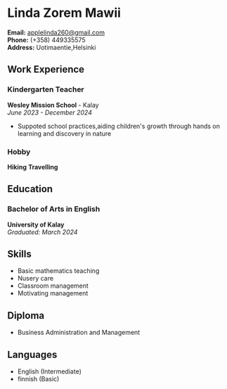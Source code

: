 # Linda Zorem Mawii

**Email:** applelinda260@gmail.com  
**Phone:** (+358) 449335575  
**Address:** Uotimaentie,Helsinki

## Work Experience

### Kindergarten Teacher
**Wesley Mission School** - Kalay  
*June 2023 - December 2024*

- Suppoted school practices,aiding children's growth through hands on learning and discovery in nature

### Hobby
**Hiking**
**Travelling**

## Education

### Bachelor of Arts in English
**University of Kalay**  
*Graduated: March 2024*

## Skills

- Basic mathematics teaching
- Nusery care
- Classroom management
- Motivating management


## Diploma

- Business Administration and Management

## Languages

- English (Intermediate)
- finnish (Basic)
